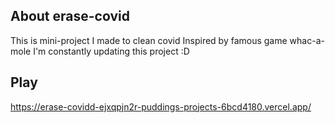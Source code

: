 ## About erase-covid

This is mini-project I made to clean covid
Inspired by famous game whac-a-mole
I'm constantly updating this project :D

## Play

https://erase-covidd-ejxqpjn2r-puddings-projects-6bcd4180.vercel.app/
